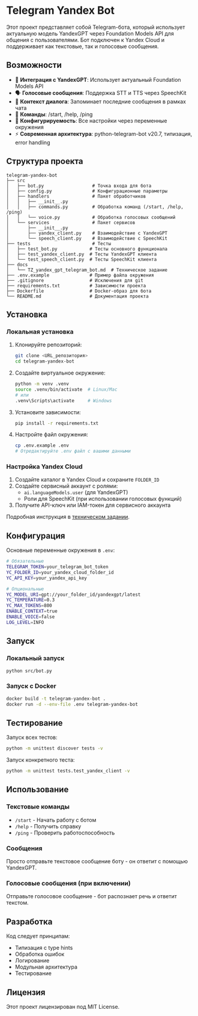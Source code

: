 # Telegram Yandex Bot

Этот проект представляет собой Telegram-бота, который использует актуальную модель YandexGPT через Foundation Models API для общения с пользователями. Бот подключен к Yandex Cloud и поддерживает как текстовые, так и голосовые сообщения.

## Возможности

- 🤖 **Интеграция с YandexGPT**: Использует актуальный Foundation Models API
- 🗣️ **Голосовые сообщения**: Поддержка STT и TTS через SpeechKit
- 🧠 **Контекст диалога**: Запоминает последние сообщения в рамках чата
- 📱 **Команды**: /start, /help, /ping
- 🔧 **Конфигурируемость**: Все настройки через переменные окружения
- ⚡ **Современная архитектура**: python-telegram-bot v20.7, типизация, error handling

## Структура проекта

```
telegram-yandex-bot
├── src
│   ├── bot.py                  # Точка входа для бота
│   ├── config.py               # Конфигурационные параметры
│   ├── handlers                # Пакет обработчиков
│   │   ├── __init__.py
│   │   ├── commands.py         # Обработка команд (/start, /help, /ping)
│   │   └── voice.py            # Обработка голосовых сообщений
│   └── services                # Пакет сервисов
│       ├── __init__.py
│       ├── yandex_client.py    # Взаимодействие с YandexGPT
│       └── speech_client.py    # Взаимодействие с SpeechKit
├── tests                       # Тесты
│   ├── test_bot.py            # Тесты основного функционала
│   ├── test_yandex_client.py  # Тесты YandexGPT клиента
│   └── test_speech_client.py  # Тесты SpeechKit клиента
├── docs
│   └── TZ_yandex_gpt_telegram_bot.md  # Техническое задание
├── .env.example               # Пример файла окружения
├── .gitignore                 # Исключения для git
├── requirements.txt           # Зависимости проекта
├── Dockerfile                 # Docker-образ для бота
└── README.md                  # Документация проекта
```

## Установка

### Локальная установка

1. Клонируйте репозиторий:
   ```bash
   git clone <URL_репозитория>
   cd telegram-yandex-bot
   ```

2. Создайте виртуальное окружение:
   ```bash
   python -m venv .venv
   source .venv/bin/activate  # Linux/Mac
   # или
   .venv\Scripts\activate     # Windows
   ```

3. Установите зависимости:
   ```bash
   pip install -r requirements.txt
   ```

4. Настройте файл окружения:
   ```bash
   cp .env.example .env
   # Отредактируйте .env файл с вашими данными
   ```

### Настройка Yandex Cloud

1. Создайте каталог в Yandex Cloud и сохраните `FOLDER_ID`
2. Создайте сервисный аккаунт с ролями:
   - `ai.languageModels.user` (для YandexGPT)
   - Роли для SpeechKit (при использовании голосовых функций)
3. Получите API-ключ или IAM-токен для сервисного аккаунта

Подробная инструкция в [техническом задании](docs/TZ_yandex_gpt_telegram_bot.md).

## Конфигурация

Основные переменные окружения в `.env`:

```bash
# Обязательные
TELEGRAM_TOKEN=your_telegram_bot_token
YC_FOLDER_ID=your_yandex_cloud_folder_id
YC_API_KEY=your_yandex_api_key

# Опциональные
YC_MODEL_URI=gpt://your_folder_id/yandexgpt/latest
YC_TEMPERATURE=0.3
YC_MAX_TOKENS=800
ENABLE_CONTEXT=true
ENABLE_VOICE=false
LOG_LEVEL=INFO
```

## Запуск

### Локальный запуск
```bash
python src/bot.py
```

### Запуск с Docker
```bash
docker build -t telegram-yandex-bot .
docker run -d --env-file .env telegram-yandex-bot
```

## Тестирование

Запуск всех тестов:
```bash
python -m unittest discover tests -v
```

Запуск конкретного теста:
```bash
python -m unittest tests.test_yandex_client -v
```

## Использование

### Текстовые команды
- `/start` - Начать работу с ботом
- `/help` - Получить справку
- `/ping` - Проверить работоспособность

### Сообщения
Просто отправьте текстовое сообщение боту - он ответит с помощью YandexGPT.

### Голосовые сообщения (при включении)
Отправьте голосовое сообщение - бот распознает речь и ответит текстом.

## Разработка

Код следует принципам:
- Типизация с type hints
- Обработка ошибок
- Логирование
- Модульная архитектура
- Тестирование

## Лицензия

Этот проект лицензирован под MIT License.
